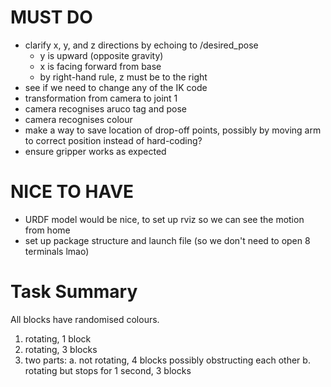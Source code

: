 # MUST DO
- clarify x, y, and z directions by echoing to /desired_pose
    - y is upward (opposite gravity)
    - x is facing forward from base
    - by right-hand rule, z must be to the right
- see if we need to change any of the IK code
- transformation from camera to joint 1
- camera recognises aruco tag and pose
- camera recognises colour
- make a way to save location of drop-off points, possibly by moving arm to correct position instead of hard-coding?
- ensure gripper works as expected

# NICE TO HAVE
- URDF model would be nice, to set up rviz so we can see the motion from home
- set up package structure and launch file (so we don't need to open 8 terminals lmao)

# Task Summary
All blocks have randomised colours.
1. rotating, 1 block
2. rotating, 3 blocks
3. two parts:
    a. not rotating, 4 blocks possibly obstructing each other
    b. rotating but stops for 1 second, 3 blocks